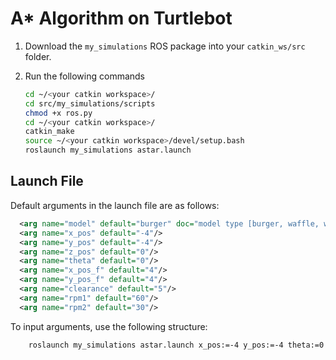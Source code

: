 # A* Algorithm on Turtlebot 

1. Download the `my_simulations` ROS package into your `catkin_ws/src` folder.
2. Run the following commands

	```sh
	cd ~/<your catkin workspace>/
	cd src/my_simulations/scripts
	chmod +x ros.py
	cd ~/<your catkin workspace>/
	catkin_make
	source ~/<your catkin workspace>/devel/setup.bash
	roslaunch my_simulations astar.launch
	```

## Launch File 

Default arguments in the launch file are as follows:

```xml
  <arg name="model" default="burger" doc="model type [burger, waffle, waffle_pi]"/>
  <arg name="x_pos" default="-4"/>
  <arg name="y_pos" default="-4"/>
  <arg name="z_pos" default="0"/>
  <arg name="theta" default="0"/>
  <arg name="x_pos_f" default="4"/>
  <arg name="y_pos_f" default="4"/>
  <arg name="clearance" default="5"/>
  <arg name="rpm1" default="60"/>
  <arg name="rpm2" default="30"/>
```

To input arguments, use the following structure:

```sh
	roslaunch my_simulations astar.launch x_pos:=-4 y_pos:=-4 theta:=0 x_pos_f:=4 y_pos_f:=4 clearance:=5 rpm1:=60 rpm2:=30
```



